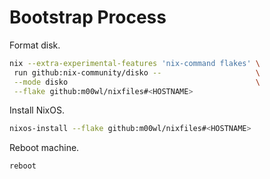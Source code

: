 # Bootstrap Process

Format disk.

```bash
nix --extra-experimental-features 'nix-command flakes' \
 run github:nix-community/disko --                     \
 --mode disko                                          \
 --flake github:m00wl/nixfiles#<HOSTNAME>
```

Install NixOS.

```bash
nixos-install --flake github:m00wl/nixfiles#<HOSTNAME>
```

Reboot machine.

```bash
reboot
```

